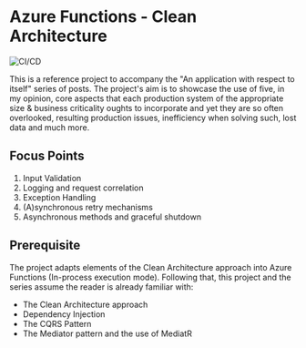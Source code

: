 # Azure Functions - Clean Architecture
![CI/CD](https://github.com/JayGhb/AzureFunctions-CleanArchitecture/actions/workflows/main_azurefunctionscleanarchitecture.yml/badge.svg)

This is a reference project to accompany the "An application with respect to itself" series of posts. The project's aim is to showcase the use of five, in my opinion, core aspects that each production system of the appropriate size & business criticality oughts to incorporate and yet they are so often overlooked, resulting production issues, inefficiency when solving such, lost data and much more.

## Focus Points
1. Input Validation
2. Logging and request correlation
3. Exception Handling
4. (A)synchronous retry mechanisms
5. Asynchronous methods and graceful shutdown

## Prerequisite
The project adapts elements of the Clean Architecture approach into Azure Functions (In-process execution mode). Following that, this project and the series assume the reader is already familiar with:
- The Clean Architecture approach
- Dependency Injection
- The CQRS Pattern
- The Mediator pattern and the use of MediatR
